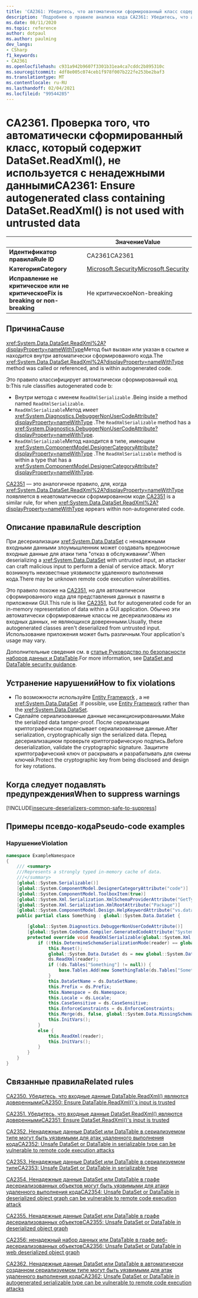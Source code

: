 ```yaml
---
title: 'CA2361: Убедитесь, что автоматически сформированный класс содержит DataSet. ReadXml () не используется с ненадежными данными (анализ кода)'
description: 'Подробнее о правиле анализа кода CA2361: Убедитесь, что автоматически сформированный класс содержит DataSet. ReadXml () не используется с ненадежными данными'
ms.date: 08/11/2020
ms.topic: reference
author: dotpaul
ms.author: paulming
dev_langs:
- CSharp
f1_keywords:
- CA2361
ms.openlocfilehash: c931a942b9607f3301b31ea4ca7cddc2b895310c
ms.sourcegitcommit: 4df8e005c074ceb1f978f007b222fe253be2baf3
ms.translationtype: MT
ms.contentlocale: ru-RU
ms.lasthandoff: 02/04/2021
ms.locfileid: "99544285"
---
```

# <a name="ca2361-ensure-autogenerated-class-containing-datasetreadxml-is-not-used-with-untrusted-data"></a><span data-ttu-id="f7051-103">CA2361. Проверка того, что автоматически сформированный класс, который содержит DataSet.ReadXml(), не используется с ненадежными данными</span><span class="sxs-lookup"><span data-stu-id="f7051-103">CA2361: Ensure autogenerated class containing DataSet.ReadXml() is not used with untrusted data</span></span>

| | <span data-ttu-id="f7051-104">Значение</span><span class="sxs-lookup"><span data-stu-id="f7051-104">Value</span></span> |
|-|-|
| <span data-ttu-id="f7051-105">**Идентификатор правила**</span><span class="sxs-lookup"><span data-stu-id="f7051-105">**Rule ID**</span></span> |<span data-ttu-id="f7051-106">CA2361</span><span class="sxs-lookup"><span data-stu-id="f7051-106">CA2361</span></span>|
| <span data-ttu-id="f7051-107">**Категория**</span><span class="sxs-lookup"><span data-stu-id="f7051-107">**Category**</span></span> |[<span data-ttu-id="f7051-108">Microsoft.Security</span><span class="sxs-lookup"><span data-stu-id="f7051-108">Microsoft.Security</span></span>](security-warnings.md)|
| <span data-ttu-id="f7051-109">**Исправление не критическое или не критическое**</span><span class="sxs-lookup"><span data-stu-id="f7051-109">**Fix is breaking or non-breaking**</span></span> |<span data-ttu-id="f7051-110">Не критическое</span><span class="sxs-lookup"><span data-stu-id="f7051-110">Non-breaking</span></span>|

## <a name="cause"></a><span data-ttu-id="f7051-111">Причина</span><span class="sxs-lookup"><span data-stu-id="f7051-111">Cause</span></span>

<span data-ttu-id="f7051-112"><xref:System.Data.DataSet.ReadXml%2A?displayProperty=nameWithType>Метод был вызван или указан в ссылке и находится внутри автоматически сформированного кода.</span><span class="sxs-lookup"><span data-stu-id="f7051-112">The <xref:System.Data.DataSet.ReadXml%2A?displayProperty=nameWithType> method was called or referenced, and is within autogenerated code.</span></span>

<span data-ttu-id="f7051-113">Это правило классифицирует автоматически сформированный код b:</span><span class="sxs-lookup"><span data-stu-id="f7051-113">This rule classifies autogenerated code b:</span></span>

- <span data-ttu-id="f7051-114">Внутри метода с именем `ReadXmlSerializable` .</span><span class="sxs-lookup"><span data-stu-id="f7051-114">Being inside a method named `ReadXmlSerializable`.</span></span>
- <span data-ttu-id="f7051-115">`ReadXmlSerializable`Метод имеет <xref:System.Diagnostics.DebuggerNonUserCodeAttribute?displayProperty=nameWithType> .</span><span class="sxs-lookup"><span data-stu-id="f7051-115">The `ReadXmlSerializable` method has a <xref:System.Diagnostics.DebuggerNonUserCodeAttribute?displayProperty=nameWithType>.</span></span>
- <span data-ttu-id="f7051-116">`ReadXmlSerializable`Метод находится в типе, имеющем <xref:System.ComponentModel.DesignerCategoryAttribute?displayProperty=nameWithType> .</span><span class="sxs-lookup"><span data-stu-id="f7051-116">The `ReadXmlSerializable` method is within a type that has a <xref:System.ComponentModel.DesignerCategoryAttribute?displayProperty=nameWithType>.</span></span>

<span data-ttu-id="f7051-117">[CA2351](ca2351.md) — это аналогичное правило, для, когда <xref:System.Data.DataSet.ReadXml%2A?displayProperty=nameWithType> появляется в неавтоматически сформированном коде.</span><span class="sxs-lookup"><span data-stu-id="f7051-117">[CA2351](ca2351.md) is a similar rule, for when <xref:System.Data.DataSet.ReadXml%2A?displayProperty=nameWithType> appears within non-autogenerated code.</span></span>

## <a name="rule-description"></a><span data-ttu-id="f7051-118">Описание правила</span><span class="sxs-lookup"><span data-stu-id="f7051-118">Rule description</span></span>

<span data-ttu-id="f7051-119">При десериализации <xref:System.Data.DataSet> с ненадежными входными данными злоумышленник может создавать вредоносные входные данные для атаки типа "отказ в обслуживании".</span><span class="sxs-lookup"><span data-stu-id="f7051-119">When deserializing a <xref:System.Data.DataSet> with untrusted input, an attacker can craft malicious input to perform a denial of service attack.</span></span> <span data-ttu-id="f7051-120">Могут возникнуть неизвестные уязвимости удаленного выполнения кода.</span><span class="sxs-lookup"><span data-stu-id="f7051-120">There may be unknown remote code execution vulnerabilities.</span></span>

<span data-ttu-id="f7051-121">Это правило похоже на [CA2351](ca2351.md), но для автоматически сформированного кода для представления данных в памяти в приложении GUI.</span><span class="sxs-lookup"><span data-stu-id="f7051-121">This rule is like [CA2351](ca2351.md), but for autogenerated code for an in-memory representation of data within a GUI application.</span></span> <span data-ttu-id="f7051-122">Обычно эти автоматически сформированные классы не десериализованы из входных данных, не являющихся доверенными.</span><span class="sxs-lookup"><span data-stu-id="f7051-122">Usually, these autogenerated classes aren't deserialized from untrusted input.</span></span> <span data-ttu-id="f7051-123">Использование приложения может быть различным.</span><span class="sxs-lookup"><span data-stu-id="f7051-123">Your application's usage may vary.</span></span>

<span data-ttu-id="f7051-124">Дополнительные сведения см. в [статье Руководство по безопасности наборов данных и DataTable](../../../framework/data/adonet/dataset-datatable-dataview/security-guidance.md).</span><span class="sxs-lookup"><span data-stu-id="f7051-124">For more information, see [DataSet and DataTable security guidance](../../../framework/data/adonet/dataset-datatable-dataview/security-guidance.md).</span></span>

## <a name="how-to-fix-violations"></a><span data-ttu-id="f7051-125">Устранение нарушений</span><span class="sxs-lookup"><span data-stu-id="f7051-125">How to fix violations</span></span>

- <span data-ttu-id="f7051-126">По возможности используйте [Entity Framework](/ef/) , а не <xref:System.Data.DataSet> .</span><span class="sxs-lookup"><span data-stu-id="f7051-126">If possible, use [Entity Framework](/ef/) rather than the <xref:System.Data.DataSet>.</span></span>
- <span data-ttu-id="f7051-127">Сделайте сериализованные данные несанкционированными.</span><span class="sxs-lookup"><span data-stu-id="f7051-127">Make the serialized data tamper-proof.</span></span> <span data-ttu-id="f7051-128">После сериализации криптографически подписывает сериализованные данные.</span><span class="sxs-lookup"><span data-stu-id="f7051-128">After serialization, cryptographically sign the serialized data.</span></span> <span data-ttu-id="f7051-129">Перед десериализациюм проверьте криптографическую подпись.</span><span class="sxs-lookup"><span data-stu-id="f7051-129">Before deserialization, validate the cryptographic signature.</span></span> <span data-ttu-id="f7051-130">Защитите криптографический ключ от раскрывать и разрабатывать для смены ключей.</span><span class="sxs-lookup"><span data-stu-id="f7051-130">Protect the cryptographic key from being disclosed and design for key rotations.</span></span>

## <a name="when-to-suppress-warnings"></a><span data-ttu-id="f7051-131">Когда следует подавлять предупреждения</span><span class="sxs-lookup"><span data-stu-id="f7051-131">When to suppress warnings</span></span>

[!INCLUDE[insecure-deserializers-common-safe-to-suppress](~/includes/code-analysis/insecure-deserializers-common-safe-to-suppress.md)]

## <a name="pseudo-code-examples"></a><span data-ttu-id="f7051-132">Примеры псевдо-кода</span><span class="sxs-lookup"><span data-stu-id="f7051-132">Pseudo-code examples</span></span>

### <a name="violation"></a><span data-ttu-id="f7051-133">Нарушение</span><span class="sxs-lookup"><span data-stu-id="f7051-133">Violation</span></span>

```csharp
namespace ExampleNamespace
{
    /// <summary>
    ///Represents a strongly typed in-memory cache of data.
    ///</summary>
    [global::System.Serializable()]
    [global::System.ComponentModel.DesignerCategoryAttribute("code")]
    [global::System.ComponentModel.ToolboxItem(true)]
    [global::System.Xml.Serialization.XmlSchemaProviderAttribute("GetTypedDataSetSchema")]
    [global::System.Xml.Serialization.XmlRootAttribute("Package")]
    [global::System.ComponentModel.Design.HelpKeywordAttribute("vs.data.DataSet")]
    public partial class Something : global::System.Data.DataSet {

        [global::System.Diagnostics.DebuggerNonUserCodeAttribute()]
        [global::System.CodeDom.Compiler.GeneratedCodeAttribute("System.Data.Design.TypedDataSetGenerator", "4.0.0.0")]
        protected override void ReadXmlSerializable(global::System.Xml.XmlReader reader) {
            if ((this.DetermineSchemaSerializationMode(reader) == global::System.Data.SchemaSerializationMode.IncludeSchema)) {
                this.Reset();
                global::System.Data.DataSet ds = new global::System.Data.DataSet();
                ds.ReadXml(reader);
                if ((ds.Tables["Something"] != null)) {
                    base.Tables.Add(new SomethingTable(ds.Tables["Something"]));
                }
                this.DataSetName = ds.DataSetName;
                this.Prefix = ds.Prefix;
                this.Namespace = ds.Namespace;
                this.Locale = ds.Locale;
                this.CaseSensitive = ds.CaseSensitive;
                this.EnforceConstraints = ds.EnforceConstraints;
                this.Merge(ds, false, global::System.Data.MissingSchemaAction.Add);
                this.InitVars();
            }
            else {
                this.ReadXml(reader);
                this.InitVars();
            }
        }
    }
}
```

## <a name="related-rules"></a><span data-ttu-id="f7051-134">Связанные правила</span><span class="sxs-lookup"><span data-stu-id="f7051-134">Related rules</span></span>

[<span data-ttu-id="f7051-135">CA2350. Убедитесь, что входные данные DataTable.ReadXml() являются доверенными</span><span class="sxs-lookup"><span data-stu-id="f7051-135">CA2350: Ensure DataTable.ReadXml()'s input is trusted</span></span>](ca2350.md)

[<span data-ttu-id="f7051-136">CA2351. Убедитесь, что входные данные DataSet.ReadXml() являются доверенными</span><span class="sxs-lookup"><span data-stu-id="f7051-136">CA2351: Ensure DataSet.ReadXml()'s input is trusted</span></span>](ca2351.md)

[<span data-ttu-id="f7051-137">CA2352. Ненадежные данные DataSet или DataTable в сериализуемом типе могут быть уязвимыми для атак удаленного выполнения кода</span><span class="sxs-lookup"><span data-stu-id="f7051-137">CA2352: Unsafe DataSet or DataTable in serializable type can be vulnerable to remote code execution attacks</span></span>](ca2352.md)

[<span data-ttu-id="f7051-138">CA2353. Ненадежные данные DataSet или DataTable в сериализуемом типе</span><span class="sxs-lookup"><span data-stu-id="f7051-138">CA2353: Unsafe DataSet or DataTable in serializable type</span></span>](ca2353.md)

[<span data-ttu-id="f7051-139">CA2354. Ненадежные данные DataSet или DataTable в графе десериализованных объектов могут быть уязвимыми для атаки удаленного выполнения кода</span><span class="sxs-lookup"><span data-stu-id="f7051-139">CA2354: Unsafe DataSet or DataTable in deserialized object graph can be vulnerable to remote code execution attack</span></span>](ca2354.md)

[<span data-ttu-id="f7051-140">CA2355. Ненадежные данные DataSet или DataTable в графе десериализованных объектов</span><span class="sxs-lookup"><span data-stu-id="f7051-140">CA2355: Unsafe DataSet or DataTable in deserialized object graph</span></span>](ca2355.md)

[<span data-ttu-id="f7051-141">CA2356: ненадежный набор данных или DataTable в графе веб-десериализованных объектов</span><span class="sxs-lookup"><span data-stu-id="f7051-141">CA2356: Unsafe DataSet or DataTable in web deserialized object graph</span></span>](ca2356.md)

[<span data-ttu-id="f7051-142">CA2362. Ненадежные данные DataSet или DataTable в автоматически созданном сериализуемом типе могут быть уязвимыми для атак удаленного выполнения кода</span><span class="sxs-lookup"><span data-stu-id="f7051-142">CA2362: Unsafe DataSet or DataTable in autogenerated serializable type can be vulnerable to remote code execution attacks</span></span>](ca2362.md)
